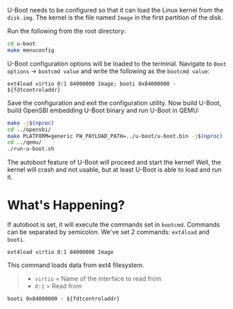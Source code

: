 U-Boot needs to be configured so that it can load the Linux kernel from the `disk.img`. The kernel is the file named `Image` in the first partition of the disk.

Run the following from the root directory:
``` bash
cd u-boot
make menuconfig
```
U-Boot configuration options will be loaded to the terminal. Navigate to `Boot options` -> `bootcmd value` and write the following as the `bootcmd value`:
```
ext4load virtio 0:1 84000000 Image; booti 0x84000000 - ${fdtcontroladdr}
```

Save the configuration and exit the configuration utility. Now build U-Boot, build OpenSBI embedding U-Boot binary and run U-Boot in QEMU:
``` bash
make -j$(nproc)
cd ../opensbi/
make PLATFORM=generic FW_PAYLOAD_PATH=../u-boot/u-boot.bin -j$(nproc)
cd ../qemu/
./run-u-boot.sh
```

The autoboot feature of U-Boot will proceed and start the kernel! Well, the kernel will crash and not usable, but at least U-Boot is able to load and run it.

# What's Happening?

If autoboot is set, it will execute the commands set in `bootcmd`. Commands can be separated by semicolon. We've set 2 commands: `ext4load` and `booti`.
```
ext4load virtio 0:1 84000000 Image
```
This command loads data from ext4 filesystem.
> - `virtio` = Name of the interface to read from
> - `0:1` = Read from

```
booti 0x84000000 - ${fdtcontroladdr}
```

